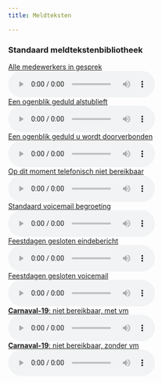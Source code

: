 ```yaml
---
title: Meldteksten

---
```

<div class="callout">

<h3 id="standaard">Standaard meldtekstenbibliotheek</h3>

<div class="row">

<div class="medium-6 columns"><a href="[http://simmpl.nl/wp-content/uploads/2014/04/1_Simmpl_medewerkers_in_gesprek.mp3](http://simmpl.nl/wp-content/uploads/2014/04/1_Simmpl_medewerkers_in_gesprek.mp3 "http://simmpl.nl/wp-content/uploads/2014/04/1_Simmpl_medewerkers_in_gesprek.mp3")" target="_blank" rel="noopener noreferrer" download="in_gesprek">Alle medewerkers in gesprek </a></div>

<div class="medium-6 columns"><audio controls="controls"><source src="[http://simmpl.nl/wp-content/uploads/2014/04/1_Simmpl_medewerkers_in_gesprek.mp3](http://simmpl.nl/wp-content/uploads/2014/04/1_Simmpl_medewerkers_in_gesprek.mp3 "http://simmpl.nl/wp-content/uploads/2014/04/1_Simmpl_medewerkers_in_gesprek.mp3")" type="audio/mpeg"></audio></div>

</div>

<div class="row">

<div class="medium-6 columns"><a href="[http://simmpl.nl/wp-content/uploads/2014/04/2_Simmpl_moment_geduld_alstublieft.mp3](http://simmpl.nl/wp-content/uploads/2014/04/1_Simmpl_medewerkers_in_gesprek.mp3 "http://simmpl.nl/wp-content/uploads/2014/04/1_Simmpl_medewerkers_in_gesprek.mp3")" target="_blank" rel="noopener noreferrer" download="moment_geduld">Een ogenblik geduld alstublieft</a></div>

<div class="medium-6 columns"><audio controls="controls"><source src="[http://simmpl.nl/wp-content/uploads/2014/04/2_Simmpl_moment_geduld_alstublieft.mp3](http://simmpl.nl/wp-content/uploads/2014/04/1_Simmpl_medewerkers_in_gesprek.mp3 "http://simmpl.nl/wp-content/uploads/2014/04/1_Simmpl_medewerkers_in_gesprek.mp3")" type="audio/mpeg"></audio></div>

</div>

<div class="row">

<div class="medium-6 columns"><a href="[http://simmpl.nl/wp-content/uploads/2014/04/3_Simmpl_u_wordt_doorverbonden.mp3](http://simmpl.nl/wp-content/uploads/2014/04/1_Simmpl_medewerkers_in_gesprek.mp3 "http://simmpl.nl/wp-content/uploads/2014/04/1_Simmpl_medewerkers_in_gesprek.mp3")" target="_blank" rel="noopener noreferrer" download="wordt_doorverbonden">Een ogenblik geduld u wordt doorverbonden</a></div>

<div class="medium-6 columns"><audio controls="controls"><source src="[http://simmpl.nl/wp-content/uploads/2014/04/3_Simmpl_u_wordt_doorverbonden.mp3](http://simmpl.nl/wp-content/uploads/2014/04/1_Simmpl_medewerkers_in_gesprek.mp3 "http://simmpl.nl/wp-content/uploads/2014/04/1_Simmpl_medewerkers_in_gesprek.mp3")" type="audio/mpeg"></audio></div>

</div>

<div class="row">

<div class="medium-6 columns"><a href="[http://simmpl.nl/wp-content/uploads/2014/04/4_Simmpl_telefonisch_niet_bereikbaar.mp3](http://simmpl.nl/wp-content/uploads/2014/04/1_Simmpl_medewerkers_in_gesprek.mp3 "http://simmpl.nl/wp-content/uploads/2014/04/1_Simmpl_medewerkers_in_gesprek.mp3")" target="_blank" rel="noopener noreferrer" download="niet_bereikbaar">Op dit moment telefonisch niet bereikbaar</a></div>

<div class="medium-6 columns"><audio controls="controls"><source src="[http://simmpl.nl/wp-content/uploads/2014/04/4_Simmpl_telefonisch_niet_bereikbaar.mp3](http://simmpl.nl/wp-content/uploads/2014/04/1_Simmpl_medewerkers_in_gesprek.mp3 "http://simmpl.nl/wp-content/uploads/2014/04/1_Simmpl_medewerkers_in_gesprek.mp3")" type="audio/mpeg"></audio></div>

</div>

<div class="row">

<div class="medium-6 columns"><a href="[http://simmpl.nl/wp-content/uploads/2014/04/5_Simmpl_standaard-voicemailbegroeting.mp3](http://simmpl.nl/wp-content/uploads/2014/04/1_Simmpl_medewerkers_in_gesprek.mp3 "http://simmpl.nl/wp-content/uploads/2014/04/1_Simmpl_medewerkers_in_gesprek.mp3")" target="_blank" rel="noopener noreferrer" download="standaard_voicemail">Standaard voicemail begroeting</a></div>

<div class="medium-6 columns"><audio controls="controls"><source src="[http://simmpl.nl/wp-content/uploads/2014/04/5_Simmpl_standaard-voicemailbegroeting.mp3](http://simmpl.nl/wp-content/uploads/2014/04/1_Simmpl_medewerkers_in_gesprek.mp3 "http://simmpl.nl/wp-content/uploads/2014/04/1_Simmpl_medewerkers_in_gesprek.mp3")" type="audio/mpeg"></audio></div>

</div>

<div class="row">

<div class="medium-6 columns"><a href="[http://simmpl.nl/wp-content/uploads/2014/04/6-Simmpl-feestdagen-gesloten-eindebericht.mp3](http://simmpl.nl/wp-content/uploads/2014/04/1_Simmpl_medewerkers_in_gesprek.mp3 "http://simmpl.nl/wp-content/uploads/2014/04/1_Simmpl_medewerkers_in_gesprek.mp3")" target="_blank" rel="noopener noreferrer" download="feestdagen_gesloten">Feestdagen gesloten eindebericht</a></div>

<div class="medium-6 columns"><audio controls="controls"><source src="[http://simmpl.nl/wp-content/uploads/2014/04/6-Simmpl-feestdagen-gesloten-eindebericht.mp3](http://simmpl.nl/wp-content/uploads/2014/04/1_Simmpl_medewerkers_in_gesprek.mp3 "http://simmpl.nl/wp-content/uploads/2014/04/1_Simmpl_medewerkers_in_gesprek.mp3")" type="audio/mpeg"></audio></div>

</div>

<div class="row">

<div class="medium-6 columns"><a href="[http://simmpl.nl/wp-content/uploads/2014/04/7-Simmpl-feestdagen-gesloten-voicemail.mp3](http://simmpl.nl/wp-content/uploads/2014/04/1_Simmpl_medewerkers_in_gesprek.mp3 "http://simmpl.nl/wp-content/uploads/2014/04/1_Simmpl_medewerkers_in_gesprek.mp3")" target="_blank" rel="noopener noreferrer" download="feestdagen_gesloten_voicemail">Feestdagen gesloten voicemail</a></div>

<div class="medium-6 columns"><audio controls="controls"><source src="[http://simmpl.nl/wp-content/uploads/2014/04/7-Simmpl-feestdagen-gesloten-voicemail.mp3](http://simmpl.nl/wp-content/uploads/2014/04/1_Simmpl_medewerkers_in_gesprek.mp3 "http://simmpl.nl/wp-content/uploads/2014/04/1_Simmpl_medewerkers_in_gesprek.mp3")" type="audio/mpeg"></audio></div>

<div class="medium-6 columns"><a href="[http://simmpl.nl/downloads/carnavalteksten_met_voicemail.mp3](http://simmpl.nl/wp-content/uploads/2014/04/1_Simmpl_medewerkers_in_gesprek.mp3 "http://simmpl.nl/wp-content/uploads/2014/04/1_Simmpl_medewerkers_in_gesprek.mp3")" target="_blank" rel="noopener noreferrer" download="carnaval_gesloten_voicemail"><b>Carnaval-19</b>: niet bereikbaar, met vm</a></div>

<div class="medium-6 columns"><audio controls="controls"><source src="[http://simmpl.nl/downloads/carnavalteksten_met_voicemail.mp3](http://simmpl.nl/wp-content/uploads/2014/04/1_Simmpl_medewerkers_in_gesprek.mp3 "http://simmpl.nl/wp-content/uploads/2014/04/1_Simmpl_medewerkers_in_gesprek.mp3")" type="audio/mpeg"></audio></div>

<div class="medium-6 columns"><a href="[http://simmpl.nl/downloads/carnavalteksten_einde-bericht.mp3](http://simmpl.nl/wp-content/uploads/2014/04/1_Simmpl_medewerkers_in_gesprek.mp3 "http://simmpl.nl/wp-content/uploads/2014/04/1_Simmpl_medewerkers_in_gesprek.mp3")" target="_blank" rel="noopener noreferrer" download="carnaval_gesloten_voicemail"><b>Carnaval-19</b>: niet bereikbaar, zonder vm</a></div>

<div class="medium-6 columns"><audio controls="controls"><source src="[http://simmpl.nl/downloads/carnavalteksten_einde-bericht.mp3](http://simmpl.nl/wp-content/uploads/2014/04/1_Simmpl_medewerkers_in_gesprek.mp3 "http://simmpl.nl/wp-content/uploads/2014/04/1_Simmpl_medewerkers_in_gesprek.mp3")" type="audio/mpeg"></audio></div>

</div>

</div>